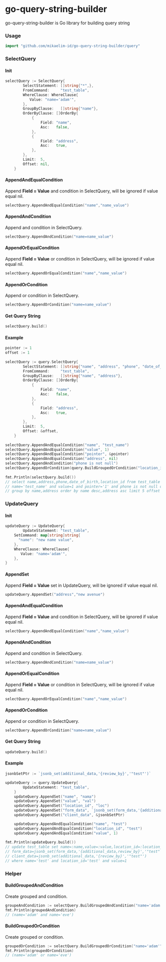 # go-query-string-builder
go-query-string-builder is Go library for building query string

### Usage
```go
import "github.com/mikaelim-id/go-query-string-builder/query"
```

### SelectQuery
#### Init
```go
selectQuery := SelectQuery{
		SelectStatement: []string{"*",},
		FromCommand:     "test_table",
        WhereClause: WhereClause{
           Value: "name='adam'",
        },
		GroupByClause:   []string{"name"},
		OrderByClause: []OrderBy{
			{
				Field: "name",
				Asc:   false,
			},
			{
				Field: "address",
				Asc:   true,
			},
		},
		Limit:  5,
		Offset: nil,
	}
```

#### AppendAndEqualCondition
Append **Field = Value** and condition in SelectQuery, will be ignored if value equal nil.
```go
selectQuery.AppendAndEqualCondition("name","name_value")
```

#### AppendAndCondition
Append and condition in SelectQuery.
```go
selectQuery.AppendAndCondition("name=name_value")
```

#### AppendOrEqualCondition
Append **Field = Value** or condition in SelectQuery, will be ignored if value equal nil.
```go
selectQuery.AppendOrEqualCondition("name","name_value")
```

#### AppendOrCondition
Append or condition in SelectQuery.
```go
selectQuery.AppendOrCondition("name=name_value")
```

#### Get Query String
```go
selectQuery.build()
```


#### Example
```go
pointer := 1
offset := 1
  
selectQuery := query.SelectQuery{
		SelectStatement: []string{"name", "address", "phone", "date_of_birth", "location_id"},
		FromCommand:     "test_table",
		GroupByClause:   []string{"name", "address"},
		OrderByClause: []OrderBy{
			{
				Field: "name",
				Asc:   false,
			},
			{
				Field: "address",
				Asc:   true,
			},
		},
		Limit:  5,
		Offset: &offset,
	}
  
selectQuery.AppendAndEqualCondition("name", "test_name")
selectQuery.AppendAndEqualCondition("value", 1)
selectQuery.AppendAndEqualCondition("pointer", &pointer)
selectQuery.AppendAndEqualCondition("address", nil)
selectQuery.AppendAndCondition("phone is not null")
selectQuery.AppendOrCondition(query.BuildGroupedOrCondition("location_id=1", "location_id=3"))
  
fmt.Println(selectQuery.build())
// select name,address,phone,date_of_birth,location_id from test_table where
// name='test_name' and value=1 and pointer='1' and phone is not null or (location_id=1 or location_id=3)
// group by name,address order by name desc,address asc limit 5 offset 1
```


### UpdateQuery
#### Init
```go
updateQuery := UpdateQuery{
		UpdateStatement: "test_table",
    SetCommand: map[string]string{
      "name": "new name value",
    },
    WhereClause: WhereClause{
       Value: "name='adam'",
    },
}
```

#### AppendSet
Append **Field = Value** set in UpdateQuery, will be ignored if value equal nil.
```go
updateQuery.AppendSet("address","new avenue")
```

#### AppendAndEqualCondition
Append **Field = Value** and condition in SelectQuery, will be ignored if value equal nil.
```go
selectQuery.AppendAndEqualCondition("name","name_value")
```

#### AppendAndCondition
Append and condition in SelectQuery.
```go
selectQuery.AppendAndCondition("name=name_value")
```

#### AppendOrEqualCondition
Append **Field = Value** or condition in SelectQuery, will be ignored if value equal nil.
```go
selectQuery.AppendOrEqualCondition("name","name_value")
```

#### AppendOrCondition
Append or condition in SelectQuery.
```go
selectQuery.AppendOrCondition("name=name_value")
```

#### Get Query String
```go
updateQuery.build()
```

#### Example
```go
jsonbSetPtr := `jsonb_set(additional_data,'{review_by}','"test"')`

updateQuery := query.UpdateQuery{
		UpdateStatement: "test_table",
	}
	updateQuery.AppendSet("name", "nama")
	updateQuery.AppendSet("value", "val")
	updateQuery.AppendSet("location_id", "loc")
	updateQuery.AppendSet("form_data", `jsonb_set(form_data,'{additional_data,review_by}','"test"')`)
	updateQuery.AppendSet("client_data", &jsonbSetPtr)

	updateQuery.AppendAndEqualCondition("name", "test")
	updateQuery.AppendAndEqualCondition("location_id", "test")
	updateQuery.AppendAndEqualCondition("value", 1)
  
fmt.Println(updateQuery.build())
// update test_table set name=:name,value=:value,location_id=:location_id,
// form_data=jsonb_set(form_data,'{additional_data,review_by}','"test"'),
// client_data=jsonb_set(additional_data,'{review_by}','"test"')
// where name='test' and location_id='test' and value=1
```

### Helper

#### BuildGroupedAndCondition
Create grouped and condition.
```go
groupeAndCondition := selectQuery.BuildGroupedAndCondition("name='adam'", "name='eve'")
fmt.Println(groupedAndCondition)
// (name='adam' and name='eve')
```

#### BuildGroupedOrCondition
Create grouped or condition.
```go
groupedOrCondition := selectQuery.BuildGroupedOrCondition("name='adam'", "name='eve'")
fmt.Println(groupedOrCondition)
// (name='adam' or name='eve')
```
